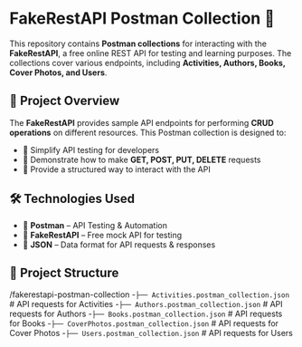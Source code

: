 # FakeRestAPI Postman Collection 📮  

This repository contains **Postman collections** for interacting with the **FakeRestAPI**, a free online REST API for testing and learning purposes. The collections cover various endpoints, including **Activities, Authors, Books, Cover Photos, and Users**.

## 🌟 Project Overview  
The **FakeRestAPI** provides sample API endpoints for performing **CRUD operations** on different resources. This Postman collection is designed to:  
- 📌 Simplify API testing for developers  
- 📌 Demonstrate how to make **GET, POST, PUT, DELETE** requests  
- 📌 Provide a structured way to interact with the API  

## 🛠️ Technologies Used  
- 🚀 **Postman** – API Testing & Automation  
- 🚀 **FakeRestAPI** – Free mock API for testing  
- 🚀 **JSON** – Data format for API requests & responses  

## 📂 Project Structure  
/fakerestapi-postman-collection 
-`├── Activities.postman_collection.json` # API requests for Activities 
-`├── Authors.postman_collection.json` # API requests for Authors 
-`├── Books.postman_collection.json` # API requests for Books 
-`├── CoverPhotos.postman_collection.json` # API requests for Cover Photos 
-`├── Users.postman_collection.json` # API requests for Users
